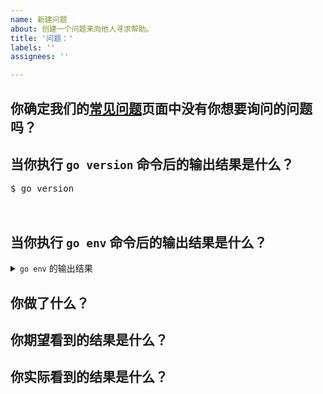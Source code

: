```yaml
---
name: 新建问题
about: 创建一个问题来向他人寻求帮助。
title: '问题：'
labels: ''
assignees: ''

---
```


<!-- 在提交你的问题之前，请先回答下述问题。非常感谢！ -->

## 你确定我们的[常见问题](https://goproxy.cn/faq)页面中没有你想要询问的问题吗？

<!-- 为避免此支持被滥用，我们将不会重复作答并直接关闭 Issue。 -->
<!-- 请在此行下面的空白行填写你的答案。 -->


## 当你执行 `go version` 命令后的输出结果是什么？

<pre>
$ go version
<!-- 请在此行下面的空白行填写你的答案。 -->

</pre>

## 当你执行 `go env` 命令后的输出结果是什么？

<details>
<summary><code>go env</code> 的输出结果</summary>
<br>
<pre>
$ go env
<!-- 请在此行下面的空白行填写你的答案。 -->

</pre>
</details>

## 你做了什么？

<!-- 如果可以，请告诉我们再现错误的方式。 -->
<!-- 请在此行下面的空白行填写你的答案。 -->


## 你期望看到的结果是什么？

<!-- 请在此行下面的空白行填写你的答案。 -->


## 你实际看到的结果是什么？

<!-- 请在此行下面的空白行填写你的答案。 -->

